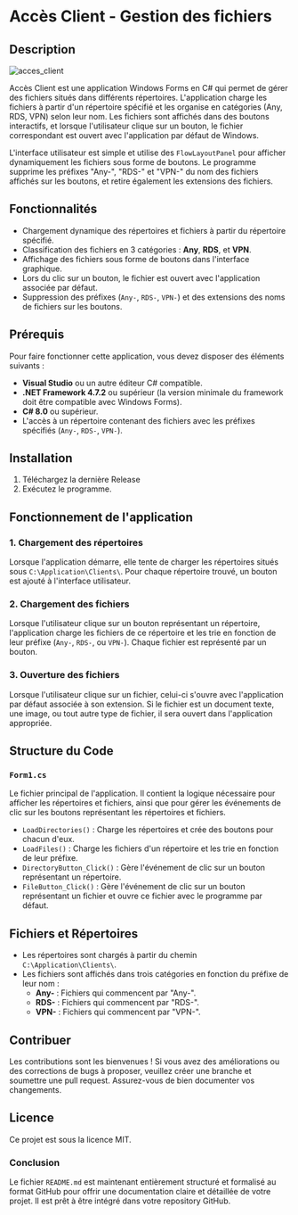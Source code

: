 # Accès Client - Gestion des fichiers

## Description

![acces_client](https://github.com/user-attachments/assets/be7786d3-d772-4ac7-94c3-0c50d829f329)


Accès Client est une application Windows Forms en C# qui permet de gérer des fichiers situés dans différents répertoires. L'application charge les fichiers à partir d'un répertoire spécifié et les organise en catégories (Any, RDS, VPN) selon leur nom. Les fichiers sont affichés dans des boutons interactifs, et lorsque l'utilisateur clique sur un bouton, le fichier correspondant est ouvert avec l'application par défaut de Windows.

L'interface utilisateur est simple et utilise des `FlowLayoutPanel` pour afficher dynamiquement les fichiers sous forme de boutons. Le programme supprime les préfixes "Any-", "RDS-" et "VPN-" du nom des fichiers affichés sur les boutons, et retire également les extensions des fichiers.

## Fonctionnalités

- Chargement dynamique des répertoires et fichiers à partir du répertoire spécifié.
- Classification des fichiers en 3 catégories : **Any**, **RDS**, et **VPN**.
- Affichage des fichiers sous forme de boutons dans l'interface graphique.
- Lors du clic sur un bouton, le fichier est ouvert avec l'application associée par défaut.
- Suppression des préfixes (`Any-`, `RDS-`, `VPN-`) et des extensions des noms de fichiers sur les boutons.

## Prérequis

Pour faire fonctionner cette application, vous devez disposer des éléments suivants :

- **Visual Studio** ou un autre éditeur C# compatible.
- **.NET Framework 4.7.2** ou supérieur (la version minimale du framework doit être compatible avec Windows Forms).
- **C# 8.0** ou supérieur.
- L'accès à un répertoire contenant des fichiers avec les préfixes spécifiés (`Any-`, `RDS-`, `VPN-`).

## Installation

1. Téléchargez la dernière Release
2. Exécutez le programme.

## Fonctionnement de l'application

### 1. Chargement des répertoires
Lorsque l'application démarre, elle tente de charger les répertoires situés sous `C:\Application\Clients\`. Pour chaque répertoire trouvé, un bouton est ajouté à l'interface utilisateur.

### 2. Chargement des fichiers
Lorsque l'utilisateur clique sur un bouton représentant un répertoire, l'application charge les fichiers de ce répertoire et les trie en fonction de leur préfixe (`Any-`, `RDS-`, ou `VPN-`). Chaque fichier est représenté par un bouton.

### 3. Ouverture des fichiers
Lorsque l'utilisateur clique sur un fichier, celui-ci s'ouvre avec l'application par défaut associée à son extension. Si le fichier est un document texte, une image, ou tout autre type de fichier, il sera ouvert dans l'application appropriée.

## Structure du Code

### `Form1.cs`
Le fichier principal de l'application. Il contient la logique nécessaire pour afficher les répertoires et fichiers, ainsi que pour gérer les événements de clic sur les boutons représentant les répertoires et fichiers.

- `LoadDirectories()` : Charge les répertoires et crée des boutons pour chacun d'eux.
- `LoadFiles()` : Charge les fichiers d'un répertoire et les trie en fonction de leur préfixe.
- `DirectoryButton_Click()` : Gère l'événement de clic sur un bouton représentant un répertoire.
- `FileButton_Click()` : Gère l'événement de clic sur un bouton représentant un fichier et ouvre ce fichier avec le programme par défaut.

## Fichiers et Répertoires

- Les répertoires sont chargés à partir du chemin `C:\Application\Clients\`.
- Les fichiers sont affichés dans trois catégories en fonction du préfixe de leur nom :
  - **Any-** : Fichiers qui commencent par "Any-".
  - **RDS-** : Fichiers qui commencent par "RDS-".
  - **VPN-** : Fichiers qui commencent par "VPN-".

## Contribuer

Les contributions sont les bienvenues ! Si vous avez des améliorations ou des corrections de bugs à proposer, veuillez créer une branche et soumettre une pull request. Assurez-vous de bien documenter vos changements.

## Licence

Ce projet est sous la licence MIT. 

### Conclusion

Le fichier `README.md` est maintenant entièrement structuré et formalisé au format GitHub pour offrir une documentation claire et détaillée de votre projet. Il est prêt à être intégré dans votre repository GitHub.
